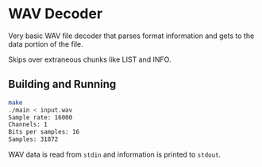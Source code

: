 # WAV Decoder

Very basic WAV file decoder that parses format information and gets to the data portion of the file.

Skips over extraneous chunks like LIST and INFO.


## Building and Running

``` sh
make
./main < input.wav
Sample rate: 16000
Channels: 1
Bits per samples: 16
Samples: 31872
```

WAV data is read from `stdin` and information is printed to `stdout`.
